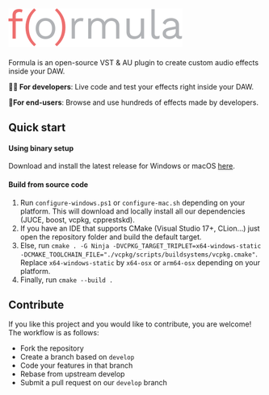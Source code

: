 ![Formula](assets/logo.svg)
---
Formula is an open-source VST & AU plugin to create custom audio effects inside your DAW.

**👨‍💻 For developers**: Live code and test your effects right inside your DAW.

**🎸For end-users**: Browse and use hundreds of effects made by developers.

## Quick start

#### Using binary setup
Download and install the latest release for Windows or macOS [here](https://github.com/soundspear/formula/releases).

#### Build from source code
1. Run `configure-windows.ps1` or `configure-mac.sh` depending on your platform. This will download and locally install all our dependencies (JUCE, boost, vcpkg, cpprestskd).
2. If you have an IDE that supports CMake (Visual Studio 17+, CLion...) just open the repository folder and build the default target.
3. Else, run `cmake . -G Ninja -DVCPKG_TARGET_TRIPLET=x64-windows-static -DCMAKE_TOOLCHAIN_FILE="./vcpkg/scripts/buildsystems/vcpkg.cmake"`.
Replace `x64-windows-static` by `x64-osx` or `arm64-osx` depending on your platform.
5. Finally, run `cmake --build .`

## Contribute

If you like this project and you would like to contribute, you are welcome!
The workflow is as follows:

- Fork the repository
- Create a branch based on `develop`
- Code your features in that branch
- Rebase from upstream develop
- Submit a pull request on our `develop` branch
